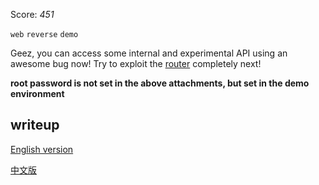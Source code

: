 Score: *451*




`web` `reverse` `demo`


Geez, you can access some internal and experimental API using an awesome bug now! Try to exploit the [router](https://rwctf2021.s3-us-west-1.amazonaws.com/router3-a2dcb2d91d0654c87ffce982a86b8794723e76d6.tar.gz) completely next!

**root password is not set in the above attachments, but set in the demo environment**

## writeup
[English version](./writeup.md)

[中文版](./writeup_zh.md)